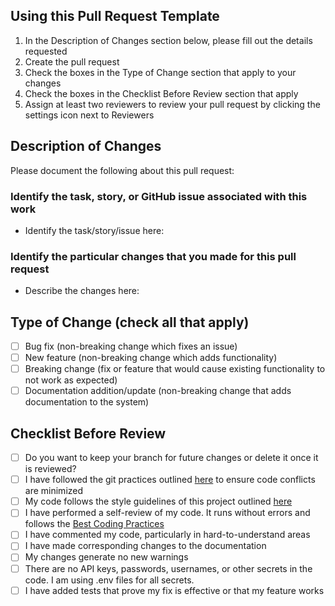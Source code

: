 ## Using this Pull Request Template
1. In the Description of Changes section below, please fill out the details requested
2. Create the pull request
3. Check the boxes in the Type of Change section that apply to your changes
4. Check the boxes in the Checklist Before Review section that apply
5. Assign at least two reviewers to review your pull request by clicking the settings icon next to Reviewers

## Description of Changes
Please document the following about this pull request:

### Identify the task, story, or GitHub issue associated with this work
* Identify the task/story/issue here:

### Identify the particular changes that you made for this pull request
* Describe the changes here: 

## Type of Change (check all that apply)
- [ ] Bug fix (non-breaking change which fixes an issue)
- [ ] New feature (non-breaking change which adds functionality)
- [ ] Breaking change (fix or feature that would cause existing functionality to not work as expected)
- [ ] Documentation addition/update (non-breaking change that adds documentation to the system)

## Checklist Before Review
- [ ] Do you want to keep your branch for future changes or delete it once it is reviewed?
- [ ] I have followed the git practices outlined [here](GitPractices.md) to ensure code conflicts are minimized
- [ ] My code follows the style guidelines of this project outlined [here](documentation/StyleGuide.md)
- [ ] I have performed a self-review of my code. It runs without errors and follows the [Best Coding Practices](BestCodingPractices.md)
- [ ] I have commented my code, particularly in hard-to-understand areas
- [ ] I have made corresponding changes to the documentation
- [ ] My changes generate no new warnings
- [ ] There are no API keys, passwords, usernames, or other secrets in the code. I am using .env files for all secrets.
- [ ] I have added tests that prove my fix is effective or that my feature works
